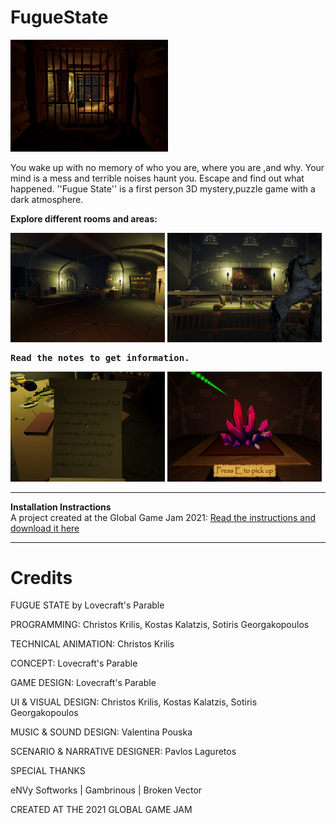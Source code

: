 # FugueState

<img width="50%" src="Screenshots/Dungeon.png">

You wake up with no memory of who you are, where you are ,and why. Your mind is a mess and terrible noises haunt you. Escape and find out what happened. ''Fugue State'' is a first person 3D mystery,puzzle game with a dark atmosphere.

<b>Explore different rooms and areas:</b>
<p> <img width="49%" src="Screenshots/alchemy.png"> <img width="49%" src="Screenshots/paintings1.png"  </p>

<br>
<pre><b>Read the notes to get information.</b> <b align="right">                            Collect all the crystals to escape. </b></pre>
<p> <img width="49%" src="Screenshots/readingnote.png"> <img width="49%" src="Screenshots/crystals_0.png"  </p>



------------
<b>Installation Instractions</b>
<br>
A project created at the Global Game Jam 2021:  <a href = "https://globalgamejam.org/2021/games/fugue-state-5">Read the instructions and download it here</a>

------------

Credits
============

FUGUE STATE
by Lovecraft's Parable

PROGRAMMING: Christos Krilis, Kostas Kalatzis, Sotiris Georgakopoulos

TECHNICAL ANIMATION: Christos Krilis

CONCEPT: Lovecraft's Parable

GAME DESIGN: Lovecraft's Parable

UI & VISUAL DESIGN: Christos Krilis, Kostas Kalatzis, Sotiris Georgakopoulos

MUSIC & SOUND DESIGN: Valentina Pouska

SCENARIO & NARRATIVE DESIGNER: Pavlos Laguretos

SPECIAL THANKS

eΝVy Softworks | Gambrinous | Broken Vector

CREATED AT THE 2021 GLOBAL GAME JAM
